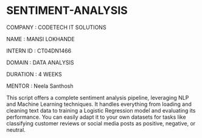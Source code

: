 # SENTIMENT-ANALYSIS

COMPANY : CODETECH IT SOLUTIONS

NAME : MANSI LOKHANDE

INTERN ID : CT04DN1466

DOMAIN : DATA ANALYSIS 

DURATION : 4 WEEKS

MENTOR : Neela Santhosh 

This script offers a complete sentiment analysis pipeline, leveraging NLP and Machine Learning techniques. It handles everything from loading and cleaning text data to training a Logistic Regression model and evaluating its performance. You can easily adapt it to your own datasets for tasks like classifying customer reviews or social media posts as positive, negative, or neutral.
